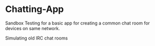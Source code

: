 # Chatting-App
Sandbox Testing for a basic app for creating a common chat room for devices on same network.

Simulating old IRC chat rooms
